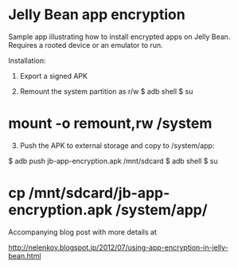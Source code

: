 Jelly Bean app encryption
=================

Sample app illustrating how to install encrypted apps on Jelly Bean.
Requires a rooted device or an emulator to run. 

Installation: 

1. Export a signed APK

2. Remount the system partition as r/w
  $ adb shell
  $ su
  # mount -o remount,rw /system

3. Push the APK to external storage and copy to /system/app:

  $ adb push jb-app-encryption.apk /mnt/sdcard
  $ adb shell
  $ su
  # cp /mnt/sdcard/jb-app-encryption.apk /system/app/

Accompanying blog post with more details at 

http://nelenkov.blogspot.jp/2012/07/using-app-encryption-in-jelly-bean.html



